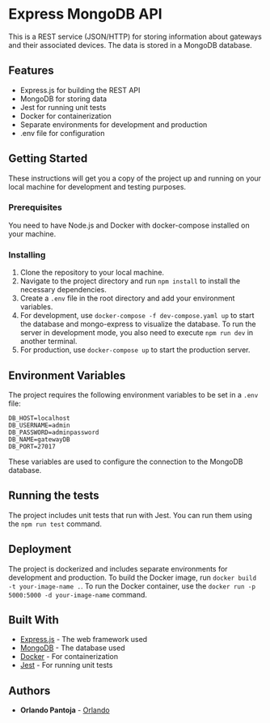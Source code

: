 # Express MongoDB API

This is a REST service (JSON/HTTP) for storing information about gateways and their associated devices. The data is stored in a MongoDB database.

## Features

- Express.js for building the REST API
- MongoDB for storing data
- Jest for running unit tests
- Docker for containerization
- Separate environments for development and production
- .env file for configuration

## Getting Started

These instructions will get you a copy of the project up and running on your local machine for development and testing purposes.

### Prerequisites

You need to have Node.js and Docker with docker-compose installed on your machine.

### Installing

1. Clone the repository to your local machine.
2. Navigate to the project directory and run `npm install` to install the necessary dependencies.
3. Create a `.env` file in the root directory and add your environment variables.
4. For development, use `docker-compose -f dev-compose.yaml up` to start the database and mongo-express to visualize the database. To run the server in development mode, you also need to execute `npm run dev` in another terminal.
5. For production, use `docker-compose up` to start the production server.

## Environment Variables

The project requires the following environment variables to be set in a `.env` file:

```
DB_HOST=localhost
DB_USERNAME=admin
DB_PASSWORD=adminpassword
DB_NAME=gatewayDB
DB_PORT=27017
```

These variables are used to configure the connection to the MongoDB database.

## Running the tests

The project includes unit tests that run with Jest. You can run them using the `npm run test` command.

## Deployment

The project is dockerized and includes separate environments for development and production. To build the Docker image, run `docker build -t your-image-name .`. To run the Docker container, use the `docker run -p 5000:5000 -d your-image-name` command.

## Built With

- [Express.js](https://expressjs.com/) - The web framework used
- [MongoDB](https://www.mongodb.com/) - The database used
- [Docker](https://www.docker.com/) - For containerization
- [Jest](https://jestjs.io/) - For running unit tests

## Authors

- **Orlando Pantoja** - [Orlando](https://github.com/OrlandoP97)
